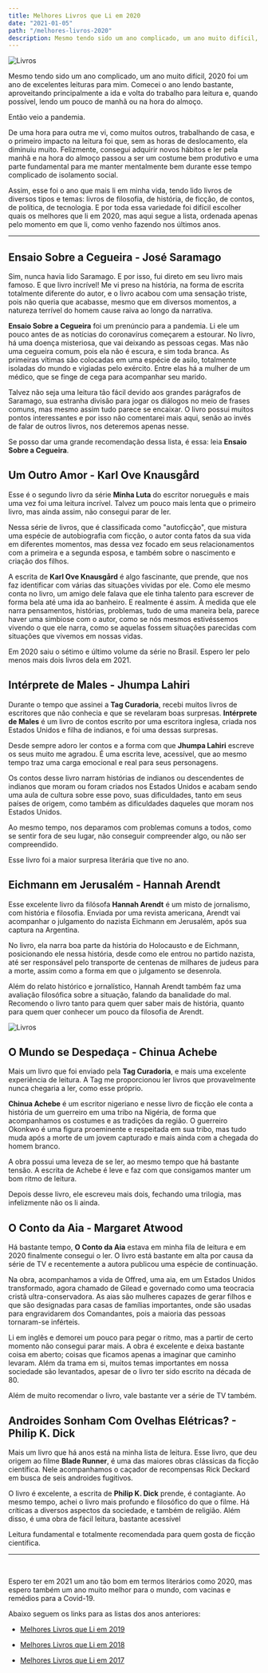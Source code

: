 ```yaml
---
title: Melhores Livros que Li em 2020
date: "2021-01-05"
path: "/melhores-livros-2020"
description: Mesmo tendo sido um ano complicado, um ano muito difícil, 2020 foi um ano de excelentes leituras para mim. Comecei o ano lendo bastante, aproveitando principalmente a ida e volta do trabalho para leitura e, quando possível, lendo um pouco de manhã ou na hora do almoço. Então veio a pandemia...
---
```


![Livros](./cover.jpg)

Mesmo tendo sido um ano complicado, um ano muito difícil, 2020 foi um ano de excelentes leituras para mim. Comecei o ano lendo bastante, aproveitando principalmente a ida e volta do trabalho para leitura e, quando possível, lendo um pouco de manhã ou na hora do almoço.

Então veio a pandemia.

De uma hora para outra me vi, como muitos outros, trabalhando de casa, e o primeiro impacto na leitura foi que, sem as horas de deslocamento, ela diminuiu muito. Felizmente, consegui adquirir novos hábitos e ler pela manhã e na hora do almoço passou a ser um costume bem produtivo e uma parte fundamental para me manter mentalmente bem durante esse tempo complicado de isolamento social.

Assim, esse foi o ano que mais li em minha vida, tendo lido livros de diversos tipos e temas: livros de filosofia, de história, de ficção, de contos, de política, de tecnologia. E por toda essa variedade foi difícil escolher quais os melhores que li em 2020, mas aqui segue a lista, ordenada apenas pelo momento em que li, como venho fazendo nos últimos anos.

---

## Ensaio Sobre a Cegueira - José Saramago

Sim, nunca havia lido Saramago. E por isso, fui direto em seu livro mais famoso. E que livro incrível! Me vi preso na história, na forma de escrita totalmente diferente do autor, e o livro acabou com uma sensação triste, pois não queria que acabasse, mesmo que em diversos momentos, a natureza terrível do homem cause raiva ao longo da narrativa.

**Ensaio Sobre a Cegueira** foi um prenúncio para a pandemia. Li ele um pouco antes de as notícias do coronavírus começarem a estourar. No livro, há uma doença misteriosa, que vai deixando as pessoas cegas. Mas não uma cegueira comum, pois ela não é escura, e sim toda branca. As primeiras vítimas são colocadas em uma espécie de asilo, totalmente isoladas do mundo e vigiadas pelo exército. Entre elas há a mulher de um médico, que se finge de cega para acompanhar seu marido.

Talvez não seja uma leitura tão fácil devido aos grandes parágrafos de Saramago, sua estranha divisão para jogar os diálogos no meio de frases comuns, mas mesmo assim tudo parece se encaixar. O livro possui muitos pontos interessantes e por isso não comentarei mais aqui, senão ao invés de falar de outros livros, nos deteremos apenas nesse.

Se posso dar uma grande recomendação dessa lista, é essa: leia **Ensaio Sobre a Cegueira**.

## Um Outro Amor - Karl Ove Knausgård

Esse é o segundo livro da série **Minha Luta** do escritor norueguês e mais uma vez foi uma leitura incrível. Talvez um pouco mais lenta que o primeiro livro, mas ainda assim, não consegui parar de ler.

Nessa série de livros, que é classificada como "autoficção", que mistura uma espécie de autobiografia com ficção, o autor conta fatos da sua vida em diferentes momentos, mas dessa vez focado em seus relacionamentos com a primeira e a segunda esposa, e também sobre o nascimento e criação dos filhos.

A escrita de **Karl Ove Knausgård** é algo fascinante, que prende, que nos faz identificar com várias das situações vividas por ele. Como ele mesmo conta no livro, um amigo dele falava que ele tinha talento para escrever de forma bela até uma ida ao banheiro. E realmente é assim. À medida que ele narra pensamentos, histórias, problemas, tudo de uma maneira bela, parece haver uma simbiose com o autor, como se nós mesmos estivéssemos vivendo o que ele narra, como se aquelas fossem situações parecidas com situações que vivemos em nossas vidas.

Em 2020 saiu o sétimo e último volume da série no Brasil. Espero ler pelo menos mais dois livros dela em 2021.

## Intérprete de Males - Jhumpa Lahiri

Durante o tempo que assinei a **Tag Curadoria**, recebi muitos livros de escritores que não conhecia e que se revelaram boas surpresas. **Intérprete de Males** é um livro de contos escrito por uma escritora inglesa, criada nos Estados Unidos e filha de indianos, e foi uma dessas surpresas.

Desde sempre adoro ler contos e a forma com que **Jhumpa Lahiri** escreve os seus muito me agradou. É uma escrita leve, acessível, que ao mesmo tempo traz uma carga emocional e real para seus personagens.

Os contos desse livro narram histórias de indianos ou descendentes de indianos que moram ou foram criados nos Estados Unidos e acabam sendo uma aula de cultura sobre esse povo, suas dificuldades, tanto em seus países de origem, como também as dificuldades daqueles que moram nos Estados Unidos.

Ao mesmo tempo, nos deparamos com problemas comuns a todos, como se sentir fora de seu lugar, não conseguir compreender algo, ou não ser compreendido.

Esse livro foi a maior surpresa literária que tive no ano.

## Eichmann em Jerusalém - Hannah Arendt

Esse excelente livro da filósofa **Hannah Arendt** é um misto de jornalismo, com história e filosofia. Enviada por uma revista americana, Arendt vai acompanhar o julgamento do nazista Eichmann em Jerusalém, após sua captura na Argentina.

No livro, ela narra boa parte da história do Holocausto e de Eichmann, posicionando ele nessa história, desde como ele entrou no partido nazista, até ser responsável pelo transporte de centenas de milhares de judeus para a morte, assim como a forma em que o julgamento se desenrola.

Além do relato histórico e jornalístico, Hannah Arendt também faz uma avaliação filosófica sobre a situação, falando da banalidade do mal. Recomendo o livro tanto para quem quer saber mais de história, quanto para quem quer conhecer um pouco da filosofia de Arendt.

![Livros](./books.png)

## O Mundo se Despedaça - Chinua Achebe

Mais um livro que foi enviado pela **Tag Curadoria**, e mais uma excelente experiência de leitura. A Tag me proporcionou ler livros que provavelmente nunca chegaria a ler, como esse próprio.

**Chinua Achebe** é um escritor nigeriano e nesse livro de ficção ele conta a história de um guerreiro em uma tribo na Nigéria, de forma que acompanhamos os costumes e as tradições da região. O guerreiro Okonkwo é uma figura proeminente e respeitada em sua tribo, mas tudo muda após a morte de um jovem capturado e mais ainda com a chegada do homem branco.

A obra possui uma leveza de se ler, ao mesmo tempo que há bastante tensão. A escrita de Achebe é leve e faz com que consigamos manter um bom ritmo de leitura.

Depois desse livro, ele escreveu mais dois, fechando uma trilogia, mas infelizmente não os li ainda.

## O Conto da Aia - Margaret Atwood

Há bastante tempo, **O Conto da Aia** estava em minha fila de leitura e em 2020 finalmente consegui o ler. O livro está bastante em alta por causa da série de TV e recentemente a autora publicou uma espécie de continuação.

Na obra, acompanhamos a vida de Offred, uma aia, em um Estados Unidos transformado, agora chamado de Gilead e governado como uma teocracia cristã ultra-conservadora. As aias são mulheres capazes de gerar filhos e que são designadas para casas de famílias importantes, onde são usadas para engravidarem dos Comandantes, pois a maioria das pessoas tornaram-se inférteis.

Li em inglês e demorei um pouco para pegar o ritmo, mas a partir de certo momento não consegui parar mais. A obra é excelente e deixa bastante coisa em aberto; coisas que ficamos apenas a imaginar que caminho levaram. Além da trama em si, muitos temas importantes em nossa sociedade são levantados, apesar de o livro ter sido escrito na década de 80.

Além de muito recomendar o livro, vale bastante ver a série de TV também.

## Androides Sonham Com Ovelhas Elétricas? - Philip K. Dick

Mais um livro que há anos está na minha lista de leitura. Esse livro, que deu origem ao filme **Blade Runner**, é uma das maiores obras clássicas da ficção científica. Nele acompanhamos o caçador de recompensas Rick Deckard em busca de seis androides fugitivos.

O livro é excelente, a escrita de **Philip K. Dick** prende, é contagiante. Ao mesmo tempo, achei o livro mais profundo e filosófico do que o filme. Há críticas a diversos aspectos da sociedade, e também de religião. Além disso, é uma obra de fácil leitura, bastante acessível

Leitura fundamental e totalmente recomendada para quem gosta de ficção científica.

---

<br />

Espero ter em 2021 um ano tão bom em termos literários como 2020, mas espero também um ano muito melhor para o mundo, com vacinas e remédios para a Covid-19.

Abaixo seguem os links para as listas dos anos anteriores:

- [Melhores Livros que Li em 2019](melhores-livros-2019)

- [Melhores Livros que Li em 2018](melhores-livros-2018)

- [Melhores Livros que Li em 2017](melhores-livros-2017)
